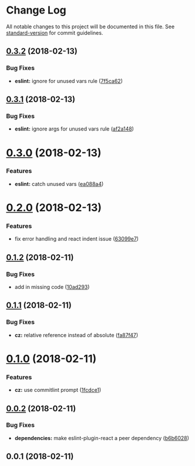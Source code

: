 # Change Log

All notable changes to this project will be documented in this file. See [standard-version](https://github.com/conventional-changelog/standard-version) for commit guidelines.

<a name="0.3.2"></a>

## [0.3.2](https://github.com/kleros/kleros-js-scripts/compare/v0.3.1...v0.3.2) (2018-02-13)

### Bug Fixes

* **eslint:** ignore for unused vars rule ([7f5ca62](https://github.com/kleros/kleros-js-scripts/commit/7f5ca62))

<a name="0.3.1"></a>

## [0.3.1](https://github.com/kleros/kleros-js-scripts/compare/v0.3.0...v0.3.1) (2018-02-13)

### Bug Fixes

* **eslint:** ignore args for unused vars rule ([af2a148](https://github.com/kleros/kleros-js-scripts/commit/af2a148))

<a name="0.3.0"></a>

# [0.3.0](https://github.com/kleros/kleros-js-scripts/compare/v0.2.0...v0.3.0) (2018-02-13)

### Features

* **eslint:** catch unused vars ([ea088a4](https://github.com/kleros/kleros-js-scripts/commit/ea088a4))

<a name="0.2.0"></a>

# [0.2.0](https://github.com/kleros/kleros-js-scripts/compare/v0.1.2...v0.2.0) (2018-02-13)

### Features

* fix error handling and react indent issue ([63099e7](https://github.com/kleros/kleros-js-scripts/commit/63099e7))

<a name="0.1.2"></a>

## [0.1.2](https://github.com/kleros/kleros-js-scripts/compare/v0.1.1...v0.1.2) (2018-02-11)

### Bug Fixes

* add in missing code ([10ad293](https://github.com/kleros/kleros-js-scripts/commit/10ad293))

<a name="0.1.1"></a>

## [0.1.1](https://github.com/kleros/kleros-js-scripts/compare/v0.1.0...v0.1.1) (2018-02-11)

### Bug Fixes

* **cz:** relative reference instead of absolute ([fa87f47](https://github.com/kleros/kleros-js-scripts/commit/fa87f47))

<a name="0.1.0"></a>

# [0.1.0](https://github.com/kleros/kleros-js-scripts/compare/v0.0.2...v0.1.0) (2018-02-11)

### Features

* **cz:** use commitlint prompt ([1fcdce1](https://github.com/kleros/kleros-js-scripts/commit/1fcdce1))

<a name="0.0.2"></a>

## [0.0.2](https://github.com/kleros/kleros-js-scripts/compare/v0.0.1...v0.0.2) (2018-02-11)

### Bug Fixes

* **dependencies:** make eslint-plugin-react a peer dependency ([b6b6028](https://github.com/kleros/kleros-js-scripts/commit/b6b6028))

<a name="0.0.1"></a>

## 0.0.1 (2018-02-11)
